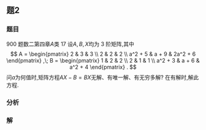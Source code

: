 ## 题2
### 题目
900 题数二第四章$A$类 17
设$A,B,X$均为 3 阶矩阵,其中
$$
A = \begin{pmatrix} 2 & 3 & 3 \\ 2 & 2 & 2 \\ a^2 + 5 & a + 9 & 2a^2 + 6 \end{pmatrix} ,\; B = \begin{pmatrix} 1 & 2 & 2 \\ 2 & 1 & 1 \\ a^2 + 3 & a + 6 & a^2 + 4 \end{pmatrix} .
$$
问$a$为何值时,矩阵方程$AX - B = BX$无解、有唯一解、有无穷多解? 在有解时,解此方程.
### 分析

### 解